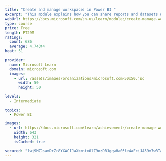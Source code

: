 ```yaml
---
title: "Create and manage workspaces in Power BI "
excerpt: "This module explains how you can share reports and datasets with your users and how to create a deployment strategy that makes sense for you and your organization. Furthermore, you will learn about data lineage in Microsoft Power BI."
webUrl: https://docs.microsoft.com/en-us/learn/modules/create-manage-workspaces-power-bi/
type: course
price: Free
length: PT29M
ratings:
  count: 686
  average: 4.74344
heat: 51

provider:
  name: Microsoft Learn
  domain: microsoft.com
  images:
    - url: /assets/images/organizations/microsoft.com-50x50.jpg
      width: 50
      height: 50

levels:
  - Intermediate

topics:
  - Power BI

images:
  - url: https://docs.microsoft.com/learn/achievements/create-manage-workspaces-power-bi-social.png
    width: 643
    height: 321
    isCached: true

secured: "lwj9MZDsamD+Zr8YXWCIJaXkmhtx0lZ9ozDRJgqwHa05fe4aFciJA59v7wRT4NTCUaej7NZqJ3PIvDljgAdsV3Qc7SweGIkc78oeKWi42uL5v4yMBbp5PvVmWYm/wNOSOWS+oy+J3XFMU3mMqedh2nDuyUuJY4SWEAE7gJDW0Oe71waQ6dINtTvA9wnejLj5xQTorE55em3LkTpWRCkApNrVW1sYslhwqXjm/POB5ujtzYpUfMn4sQUH4suGd3pBxengKfX/yUCu5ZsLe/QUIwFs3wz5am8hJWjOZpoiR+DeqajDBbZh+Jz2yRwhDhom+AgKLjUXC4iWu0us93k/eLRrdIQ6kyGXJcWLs95e9FqSLAC0jQVJDLUSg9s+aCVxyziPC0X16xh0T3BPXngv/u0UUucfSgrtimRvm/ft2cI=;aY6wnnNujnXoqfXFO4CzqA=="
---
```


